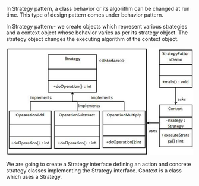 In Strategy pattern, a class behavior or its algorithm can be changed at run time. 
This type of design pattern comes under behavior pattern.


In Strategy pattern:- 
we create objects which represent various strategies and a context object whose behavior varies as per its strategy object. 
The strategy object changes the executing algorithm of the context object.

![](img/strategy_pattern_uml_diagram.jpg?raw=true "Title")

We are going to create a Strategy interface defining an action and concrete strategy classes implementing the Strategy interface. 
Context is a class which uses a Strategy.